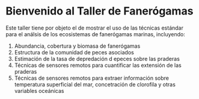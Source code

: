 # Bienvenido al Taller de Fanerógamas

Este taller tiene por objeto el de mostrar el uso de las técnicas estándar para el análsis de
los ecosistemas de fanerógamas marinas, incluyendo: 

1. Abundancia, cobertura y biomasa de fanerógamas
2. Estructura de la comunidad de peces asociados
3. Estimación de la tasa de depredación d epeces sobre las praderas
4. Técnicas de sensores remotos para cuantificar las extensión de las praderas
5. Técnicas de sensores remotos para extraer información sobre temperatura superficial del mar, concetración de clorofila y otras variables oceánicas


